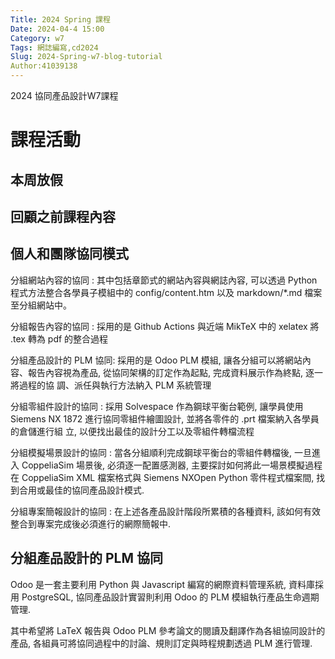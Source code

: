 ```yaml
---
Title: 2024 Spring 課程
Date: 2024-04-4 15:00
Category: w7
Tags: 網誌編寫,cd2024
Slug: 2024-Spring-w7-blog-tutorial
Author:41039138
---
```


2024 協同產品設計W7課程

<!-- PELICAN_END_SUMMARY -->

# 課程活動

## 本周放假

## 回顧之前課程內容

## 個人和團隊協同模式


分組網站內容的協同 :  其中包括章節式的網站內容與網誌內容, 可以透過 Python 程式方法整合各學員子模組中的 config/content.htm
                  以及 markdown/*.md 檔案至分組網站中。
                     
分組報告內容的協同 :  採用的是 Github Actions 與近端 MikTeX 中的 xelatex 將 .tex 轉為 pdf 的整合過程

分組產品設計的 PLM 協同: 採用的是 Odoo PLM 模組, 讓各分組可以將網站內容、報告內容視為產品, 從協同架構的訂定作為起點, 完成資料展示作為終點, 逐一將過程的協
                        調、派任與執行方法納入 PLM 系統管理

分組零組件設計的協同 : 採用 Solvespace 作為鋼球平衡台範例, 讓學員使用 Siemens NX 1872 進行協同零組件繪圖設計, 並將各零件的 .prt 檔案納入各學員的倉儲進行組
                    立, 以便找出最佳的設計分工以及零組件轉檔流程

分組模擬場景設計的協同 : 當各分組順利完成鋼球平衡台的零組件轉檔後, 一旦進入 CoppeliaSim 場景後, 必須逐一配置感測器, 主要探討如何將此一場景模擬過程在 
                      CoppeliaSim XML 檔案格式與 Siemens NXOpen Python 零件程式檔案間, 找到合用或最佳的協同產品設計模式.

分組專案簡報設計的協同 : 在上述各產品設計階段所累積的各種資料, 該如何有效整合到專案完成後必須進行的網際簡報中.

## 分組產品設計的 PLM 協同

Odoo 是一套主要利用 Python 與 Javascript 編寫的網際資料管理系統, 資料庫採用 PostgreSQL, 協同產品設計實習則利用 Odoo 的 PLM 模組執行產品生命週期管理. 

其中希望將 LaTeX 報告與 Odoo PLM 參考論文的閱讀及翻譯作為各組協同設計的產品, 各組員可將協同過程中的討論、規則訂定與時程規劃透過 PLM 進行管理.